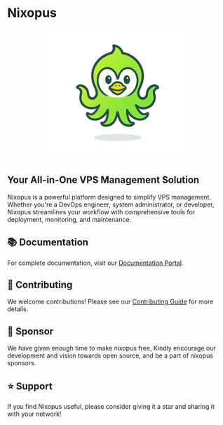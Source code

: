 # Nixopus

<p align="center">
  <img src="./assets/nixopus_logo_transparent.png" alt="Nixopus Logo" width="300"/>
</p>

## Your All-in-One VPS Management Solution

Nixopus is a powerful platform designed to simplify VPS management. Whether you're a DevOps engineer, system administrator, or developer, Nixopus streamlines your workflow with comprehensive tools for deployment, monitoring, and maintenance.

## 📚 Documentation

For complete documentation, visit our [Documentation Portal](https://docs.nixopus.com).

## 🤝 Contributing

We welcome contributions! Please see our [Contributing Guide](https://docs.nixopus.com/contributing/index.md) for more details.

## 💖 Sponsor
We have given enough time to make nixopus free, Kindly encourage our development and vision towards open source, and be a part of nixopus sponsors.

## ⭐ Support

If you find Nixopus useful, please consider giving it a star and sharing it with your network!
